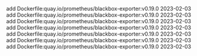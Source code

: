 add Dockerfile:quay.io/prometheus/blackbox-exporter:v0.19.0 2023-02-03
add Dockerfile:quay.io/prometheus/blackbox-exporter:v0.19.0 2023-02-03
add Dockerfile:quay.io/prometheus/blackbox-exporter:v0.19.0 2023-02-03
add Dockerfile:quay.io/prometheus/blackbox-exporter:v0.19.0 2023-02-03
add Dockerfile:quay.io/prometheus/blackbox-exporter:v0.19.0 2023-02-03
add Dockerfile:quay.io/prometheus/blackbox-exporter:v0.19.0 2023-02-03
add Dockerfile:quay.io/prometheus/blackbox-exporter:v0.19.0 2023-02-03

